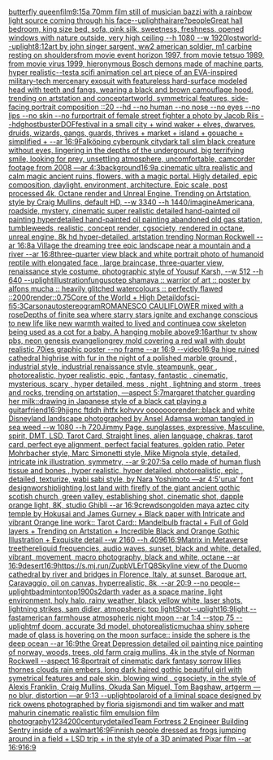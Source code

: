 [butterfly queen](https://www.ebank.nz/aiartgenerator?category=butterfly%2520queen)[film](https://www.ebank.nz/aiartgenerator?category=film)[9:15](https://www.ebank.nz/aiartgenerator?category=9%3A15)[a 70mm film still of musician bazzi with a rainbow light source coming through his face](https://www.ebank.nz/aiartgenerator?category=a%252070mm%2520film%2520still%2520of%2520musician%2520bazzi%2520with%2520a%2520rainbow%2520light%2520source%2520coming%2520through%2520his%2520face)[--uplight](https://www.ebank.nz/aiartgenerator?category=--uplight)[hair](https://www.ebank.nz/aiartgenerator?category=hair)[are?](https://www.ebank.nz/aiartgenerator?category=are%3F)[people](https://www.ebank.nz/aiartgenerator?category=people)[Great hall bedroom, king size bed, sofa, pink silk, sweetness, freshness, opened windows with nature outside, very high ceiling --h 1080 --w 1920](https://www.ebank.nz/aiartgenerator?category=Great%2520hall%2520bedroom%2C%2520king%2520size%2520bed%2C%2520sofa%2C%2520pink%2520silk%2C%2520sweetness%2C%2520freshness%2C%2520opened%2520windows%2520with%2520nature%2520outside%2C%2520very%2520high%2520ceiling%2520--h%25201080%2520--w%25201920)[lostworld](https://www.ebank.nz/aiartgenerator?category=lostworld)[--uplight](https://www.ebank.nz/aiartgenerator?category=--uplight)[8:12](https://www.ebank.nz/aiartgenerator?category=8%3A12)[art by john singer sargent, ww2 american soldier, m1 carbine resting on shoulders](https://www.ebank.nz/aiartgenerator?category=art%2520by%2520john%2520singer%2520sargent%2C%2520ww2%2520american%2520soldier%2C%2520m1%2520carbine%2520resting%2520on%2520shoulders)[from movie event horizon 1997, from movie tetsuo 1989, from movie virus 1999, hieronymous Bosch demons made of machine parts, hyper realistic](https://www.ebank.nz/aiartgenerator?category=from%2520movie%2520event%2520horizon%25201997%2C%2520from%2520movie%2520tetsuo%25201989%2C%2520from%2520movie%2520virus%25201999%2C%2520hieronymous%2520Bosch%2520demons%2520made%2520of%2520machine%2520parts%2C%2520hyper%2520realistic)[--test](https://www.ebank.nz/aiartgenerator?category=--test)[a scifi animation cel art piece of an EVA-inspired military-tech mercenary exosuit with featureless hard-surface modeled head with teeth and fangs, wearing a black and brown camouflage hood. trending on artstation and conceptartworld. symmetrical features, side-facing portrait composition ::20 --hd --no human --no nose --no eyes --no lips --no skin --no fur](https://www.ebank.nz/aiartgenerator?category=a%2520scifi%2520animation%2520cel%2520art%2520piece%2520of%2520an%2520EVA-inspired%2520military-tech%2520mercenary%2520exosuit%2520with%2520featureless%2520hard-surface%2520modeled%2520head%2520with%2520teeth%2520and%2520fangs%2C%2520wearing%2520a%2520black%2520and%2520brown%2520camouflage%2520hood.%2520trending%2520on%2520artstation%2520and%2520conceptartworld.%2520symmetrical%2520features%2C%2520side-facing%2520portrait%2520composition%2520%3A%3A20%2520--hd%2520--no%2520human%2520--no%2520nose%2520--no%2520eyes%2520--no%2520lips%2520--no%2520skin%2520--no%2520fur)[portrait of female street fighter a photo by Jacob Riis --hd](https://www.ebank.nz/aiartgenerator?category=portrait%2520of%2520female%2520street%2520fighter%2520a%2520photo%2520by%2520Jacob%2520Riis%2520--hd)[ghostbuster](https://www.ebank.nz/aiartgenerator?category=ghostbuster)[DOF](https://www.ebank.nz/aiartgenerator?category=DOF)[festival in a small city + wind waker + elves, dwarves, druids, wizards, gangs, guards, thrives + market + island + gouache + simplified +  --ar 16:9](https://www.ebank.nz/aiartgenerator?category=festival%2520in%2520a%2520small%2520city%2520%2B%2520wind%2520waker%2520%2B%2520elves%2C%2520dwarves%2C%2520druids%2C%2520wizards%2C%2520gangs%2C%2520guards%2C%2520thrives%2520%2B%2520market%2520%2B%2520island%2520%2B%2520gouache%2520%2B%2520simplified%2520%2B%2520%2520--ar%252016%3A9)[Falköping cyberpunk city](https://www.ebank.nz/aiartgenerator?category=Falk%C3%B6ping%2520cyberpunk%2520city)[dark tall slim black creature without eyes, lingering in the depths of the underground, big terrifying smile, looking for prey, unsettling atmosphere, uncomfortable, camcorder footage from 2008 —ar 4:3](https://www.ebank.nz/aiartgenerator?category=dark%2520tall%2520slim%2520black%2520creature%2520without%2520eyes%2C%2520lingering%2520in%2520the%2520depths%2520of%2520the%2520underground%2C%2520big%2520terrifying%2520smile%2C%2520looking%2520for%2520prey%2C%2520unsettling%2520atmosphere%2C%2520uncomfortable%2C%2520camcorder%2520footage%2520from%25202008%2520%E2%80%94ar%25204%3A3)[background](https://www.ebank.nz/aiartgenerator?category=background)[16:9](https://www.ebank.nz/aiartgenerator?category=16%3A9)[a cinematic ultra realistic and calm magic ancient ruins, flowers, with a magic portal. Higly detailed, epic composition, daylight. environment, architecture. Epic scale, post processed 4k, Octane render and Unreal Engine. Trending on Artstation, style by Craig Mullins, default HD, --w 3340 --h 1440](https://www.ebank.nz/aiartgenerator?category=a%2520cinematic%2520ultra%2520realistic%2520and%2520calm%2520magic%2520ancient%2520ruins%2C%2520flowers%2C%2520with%2520a%2520magic%2520portal.%2520Higly%2520detailed%2C%2520epic%2520composition%2C%2520daylight.%2520environment%2C%2520architecture.%2520Epic%2520scale%2C%2520post%2520processed%25204k%2C%2520Octane%2520render%2520and%2520Unreal%2520Engine.%2520Trending%2520on%2520Artstation%2C%2520style%2520by%2520Craig%2520Mullins%2C%2520default%2520HD%2C%2520--w%25203340%2520--h%25201440)[/imagine](https://www.ebank.nz/aiartgenerator?category=/imagine)[Americana, roadside, mystery, cinematic super realistic detailed hand-painted oil painting  hyperdetailed hand-painted oil painting  abandoned old gas station, tumbleweeds,  realistic,  concept render, cgsociety, rendered in octane, unreal engine, 8k hd hyper-detailed, artstation trending Norman Rockwell --ar 16:8](https://www.ebank.nz/aiartgenerator?category=Americana%2C%2520roadside%2C%2520mystery%2C%2520cinematic%2520super%2520realistic%2520detailed%2520hand-painted%2520oil%2520painting%2520%2520hyperdetailed%2520hand-painted%2520oil%2520painting%2520%2520abandoned%2520old%2520gas%2520station%2C%2520tumbleweeds%2C%2520%2520realistic%2C%2520%2520concept%2520render%2C%2520cgsociety%2C%2520rendered%2520in%2520octane%2C%2520unreal%2520engine%2C%25208k%2520hd%2520hyper-detailed%2C%2520artstation%2520trending%2520Norman%2520Rockwell%2520--ar%252016%3A8)[a Village the dreaming tree epic landscape near a mountain and a river --ar 16:8](https://www.ebank.nz/aiartgenerator?category=a%2520Village%2520the%2520dreaming%2520tree%2520epic%2520landscape%2520near%2520a%2520mountain%2520and%2520a%2520river%2520--ar%252016%3A8)[three-quarter view black and white portrait photo of humanoid reptile with elongated face , large braincase, three-quarter view, renaissance style costume, photographic style of Yousuf Karsh, --w 512 --h 640 --uplight](https://www.ebank.nz/aiartgenerator?category=three-quarter%2520view%2520black%2520and%2520white%2520portrait%2520photo%2520of%2520humanoid%2520reptile%2520with%2520elongated%2520face%2520%2C%2520large%2520braincase%2C%2520three-quarter%2520view%2C%2520renaissance%2520style%2520costume%2C%2520photographic%2520style%2520of%2520Yousuf%2520Karsh%2C%2520--w%2520512%2520--h%2520640%2520--uplight)[illustration](https://www.ebank.nz/aiartgenerator?category=illustration)[fungus](https://www.ebank.nz/aiartgenerator?category=fungus)[otep shamaya :: warrior of art :: poster by alfons mucha :: heavily glitched watercolours :: perfectly flawed ::](https://www.ebank.nz/aiartgenerator?category=otep%2520shamaya%2520%3A%3A%2520warrior%2520of%2520art%2520%3A%3A%2520poster%2520by%2520alfons%2520mucha%2520%3A%3A%2520heavily%2520glitched%2520watercolours%2520%3A%3A%2520perfectly%2520flawed%2520%3A%3A)[2000](https://www.ebank.nz/aiartgenerator?category=2000)[render](https://www.ebank.nz/aiartgenerator?category=render)[::0.75](https://www.ebank.nz/aiartgenerator?category=%3A%3A0.75)[Core of the World + High Detail](https://www.ebank.nz/aiartgenerator?category=Core%2520of%2520the%2520World%2520%2B%2520High%2520Detail)[dof](https://www.ebank.nz/aiartgenerator?category=dof)[sci-fi](https://www.ebank.nz/aiartgenerator?category=sci-fi)[5:3](https://www.ebank.nz/aiartgenerator?category=5%3A3)[Carson](https://www.ebank.nz/aiartgenerator?category=Carson)[autostereogram](https://www.ebank.nz/aiartgenerator?category=autostereogram)[ROMANESCO CAULIFLOWER mixed with a rose](https://www.ebank.nz/aiartgenerator?category=ROMANESCO%2520CAULIFLOWER%2520mixed%2520with%2520a%2520rose)[Depths of finite sea where starry stars ignite and exchange conscious to new life like new warmth waited to lived and continue](https://www.ebank.nz/aiartgenerator?category=Depths%2520of%2520finite%2520sea%2520where%2520starry%2520stars%2520ignite%2520and%2520exchange%2520conscious%2520to%2520new%2520life%2520like%2520new%2520warmth%2520waited%2520to%2520lived%2520and%2520continue)[a cow skeleton being used as a cot for a baby. A hanging mobile above](https://www.ebank.nz/aiartgenerator?category=a%2520cow%2520skeleton%2520being%2520used%2520as%2520a%2520cot%2520for%2520a%2520baby.%2520A%2520hanging%2520mobile%2520above)[9:16](https://www.ebank.nz/aiartgenerator?category=9%3A16)[arthur tv show pbs, neon genesis evangelion](https://www.ebank.nz/aiartgenerator?category=arthur%2520tv%2520show%2520pbs%2C%2520neon%2520genesis%2520evangelion)[grey mold covering a red wall with doubt realistic 70ies  graphic poster --no frame --ar 16:9 --video](https://www.ebank.nz/aiartgenerator?category=grey%2520mold%2520covering%2520a%2520red%2520wall%2520with%2520doubt%2520realistic%252070ies%2520%2520graphic%2520poster%2520--no%2520frame%2520--ar%252016%3A9%2520--video)[16:9](https://www.ebank.nz/aiartgenerator?category=16%3A9)[a hige ruined cathedral  highrise with fur in the night of a polished marble ground , industrial style, industrial renaissance style, steampunk, gear , photorealistic, hyper realistic, epic , fantasy, fantastic , cinematic, mysterious, scary , hyper detailed, mess , night , lightning and storm , trees and rocks, trending on artstation, —aspect 5:7](https://www.ebank.nz/aiartgenerator?category=a%2520hige%2520ruined%2520cathedral%2520%2520highrise%2520with%2520fur%2520in%2520the%2520night%2520of%2520a%2520polished%2520marble%2520ground%2520%2C%2520industrial%2520style%2C%2520industrial%2520renaissance%2520style%2C%2520steampunk%2C%2520gear%2520%2C%2520photorealistic%2C%2520hyper%2520realistic%2C%2520epic%2520%2C%2520fantasy%2C%2520fantastic%2520%2C%2520cinematic%2C%2520mysterious%2C%2520scary%2520%2C%2520hyper%2520detailed%2C%2520mess%2520%2C%2520night%2520%2C%2520lightning%2520and%2520storm%2520%2C%2520trees%2520and%2520rocks%2C%2520trending%2520on%2520artstation%2C%2520%E2%80%94aspect%25205%3A7)[margaret thatcher guarding her milk](https://www.ebank.nz/aiartgenerator?category=margaret%2520thatcher%2520guarding%2520her%2520milk)[::](https://www.ebank.nz/aiartgenerator?category=%3A%3A)[drawing in Japanese style of a black cat playing a guitar](https://www.ebank.nz/aiartgenerator?category=drawing%2520in%2520Japanese%2520style%2520of%2520a%2520black%2520cat%2520playing%2520a%2520guitar)[friend](https://www.ebank.nz/aiartgenerator?category=friend)[16:9](https://www.ebank.nz/aiartgenerator?category=16%3A9)[hjignc ftddh ihtfx kohvvv ooooooo](https://www.ebank.nz/aiartgenerator?category=hjignc%2520ftddh%2520ihtfx%2520kohvvv%2520ooooooo)[render::](https://www.ebank.nz/aiartgenerator?category=render%3A%3A)[black and white Disneyland landscape photographed by Ansel Adams](https://www.ebank.nz/aiartgenerator?category=black%2520and%2520white%2520Disneyland%2520landscape%2520photographed%2520by%2520Ansel%2520Adams)[a woman tangled in sea weed --w 1080 --h 720](https://www.ebank.nz/aiartgenerator?category=a%2520woman%2520tangled%2520in%2520sea%2520weed%2520--w%25201080%2520--h%2520720)[Jimmy Page, sunglasses, expressive, Masculine, spirit, DMT, LSD, Tarot Card, Straight lines, alien language, chakras, tarot card, perfect eye alignment, perfect facial features, golden ratio, Peter Mohrbacher style, Marc Simonetti style, Mike Mignola style, detailed, intricate ink illustration, symmetry, --ar 9:20](https://www.ebank.nz/aiartgenerator?category=Jimmy%2520Page%2C%2520sunglasses%2C%2520expressive%2C%2520Masculine%2C%2520spirit%2C%2520DMT%2C%2520LSD%2C%2520Tarot%2520Card%2C%2520Straight%2520lines%2C%2520alien%2520language%2C%2520chakras%2C%2520tarot%2520card%2C%2520perfect%2520eye%2520alignment%2C%2520perfect%2520facial%2520features%2C%2520golden%2520ratio%2C%2520Peter%2520Mohrbacher%2520style%2C%2520Marc%2520Simonetti%2520style%2C%2520Mike%2520Mignola%2520style%2C%2520detailed%2C%2520intricate%2520ink%2520illustration%2C%2520symmetry%2C%2520--ar%25209%3A20)[7:5](https://www.ebank.nz/aiartgenerator?category=7%3A5)[a cello made of human flush tissue and bones , hyper realistic, hyper detailed, photorealistic, epic , detailed, texturize, wabi sabi style, by  Nara Yoshimoto —ar 4:5](https://www.ebank.nz/aiartgenerator?category=a%2520cello%2520made%2520of%2520human%2520flush%2520tissue%2520and%2520bones%2520%2C%2520hyper%2520realistic%2C%2520hyper%2520detailed%2C%2520photorealistic%2C%2520epic%2520%2C%2520detailed%2C%2520texturize%2C%2520wabi%2520sabi%2520style%2C%2520by%2520%2520Nara%2520Yoshimoto%2520%E2%80%94ar%25204%3A5)['urua' font design](https://www.ebank.nz/aiartgenerator?category=%27urua%27%2520font%2520design)[worship](https://www.ebank.nz/aiartgenerator?category=worship)[lighting,](https://www.ebank.nz/aiartgenerator?category=lighting%2C)[lost land with firefly of the giant ancient gothic scotish church, green valley, establishing shot, cinematic shot, dapple  orange light, 8K, studio Ghibli --ar 16:9](https://www.ebank.nz/aiartgenerator?category=lost%2520land%2520with%2520firefly%2520of%2520the%2520giant%2520ancient%2520gothic%2520scotish%2520church%2C%2520green%2520valley%2C%2520establishing%2520shot%2C%2520cinematic%2520shot%2C%2520dapple%2520%2520orange%2520light%2C%25208K%2C%2520studio%2520Ghibli%2520--ar%252016%3A9)[crewdson](https://www.ebank.nz/aiartgenerator?category=crewdson)[golden maya aztec city temple by Hokusai and James Gurney + Black paper with Intricate and vibrant Orange line work:: Tarot Card:: Mandelbulb fractal + Full of Gold layers + Trending on Artstation + Incredible Black and Orange Gothic Illustration + Exquisite detail  --w 2160  --h 4096](https://www.ebank.nz/aiartgenerator?category=golden%2520maya%2520aztec%2520city%2520temple%2520by%2520Hokusai%2520and%2520James%2520Gurney%2520%2B%2520Black%2520paper%2520with%2520Intricate%2520and%2520vibrant%2520Orange%2520line%2520work%3A%3A%2520Tarot%2520Card%3A%3A%2520Mandelbulb%2520fractal%2520%2B%2520Full%2520of%2520Gold%2520layers%2520%2B%2520Trending%2520on%2520Artstation%2520%2B%2520Incredible%2520Black%2520and%2520Orange%2520Gothic%2520Illustration%2520%2B%2520Exquisite%2520detail%2520%2520--w%25202160%2520%2520--h%25204096)[16:9](https://www.ebank.nz/aiartgenerator?category=16%3A9)[Matrix in Metaverse tree](https://www.ebank.nz/aiartgenerator?category=Matrix%2520in%2520Metaverse%2520tree)[there](https://www.ebank.nz/aiartgenerator?category=there)[liquid frequencies, audio waves, sunset, black and white, detailed, vibrant, movement, macro photography, black and white, octane --ar 16:9](https://www.ebank.nz/aiartgenerator?category=liquid%2520frequencies%2C%2520audio%2520waves%2C%2520sunset%2C%2520black%2520and%2520white%2C%2520detailed%2C%2520vibrant%2C%2520movement%2C%2520macro%2520photography%2C%2520black%2520and%2520white%2C%2520octane%2520--ar%252016%3A9)[desert](https://www.ebank.nz/aiartgenerator?category=desert)[16:9](https://www.ebank.nz/aiartgenerator?category=16%3A9)[<https://s.mj.run/ZupbVLErTQ8>](https://www.ebank.nz/aiartgenerator?category=%3Chttps%3A//s.mj.run/ZupbVLErTQ8%3E)[Skyline view of the Duomo cathedral by river and bridges in Florence, Italy, at sunset, Baroque art, Caravaggio, oil on canvas, hyperrealistic, 8k, --ar 20:9 --no people](https://www.ebank.nz/aiartgenerator?category=Skyline%2520view%2520of%2520the%2520Duomo%2520cathedral%2520by%2520river%2520and%2520bridges%2520in%2520Florence%2C%2520Italy%2C%2520at%2520sunset%2C%2520Baroque%2520art%2C%2520Caravaggio%2C%2520oil%2520on%2520canvas%2C%2520hyperrealistic%2C%25208k%2C%2520--ar%252020%3A9%2520--no%2520people)[--uplight](https://www.ebank.nz/aiartgenerator?category=--uplight)[badminton](https://www.ebank.nz/aiartgenerator?category=badminton)[top](https://www.ebank.nz/aiartgenerator?category=top)[1900s](https://www.ebank.nz/aiartgenerator?category=1900s)[2](https://www.ebank.nz/aiartgenerator?category=2)[darth vader as a space marine, light environment, holy halo, rainy weather, black yellow white, laser shots, lightning strikes, sam didier, atmopsheric top light](https://www.ebank.nz/aiartgenerator?category=darth%2520vader%2520as%2520a%2520space%2520marine%2C%2520light%2520environment%2C%2520holy%2520halo%2C%2520rainy%2520weather%2C%2520black%2520yellow%2520white%2C%2520laser%2520shots%2C%2520lightning%2520strikes%2C%2520sam%2520didier%2C%2520atmopsheric%2520top%2520light)[Shot](https://www.ebank.nz/aiartgenerator?category=Shot)[--uplight](https://www.ebank.nz/aiartgenerator?category=--uplight)[16:9](https://www.ebank.nz/aiartgenerator?category=16%3A9)[light,](https://www.ebank.nz/aiartgenerator?category=light%2C)[--fast](https://www.ebank.nz/aiartgenerator?category=--fast)[american farmhouse atmospheric night moon --ar 1:4 --stop 75 --uplight](https://www.ebank.nz/aiartgenerator?category=american%2520farmhouse%2520atmospheric%2520night%2520moon%2520--ar%25201%3A4%2520--stop%252075%2520--uplight)[mf doom, accurate 3d model, photorealistic](https://www.ebank.nz/aiartgenerator?category=mf%2520doom%2C%2520accurate%25203d%2520model%2C%2520photorealistic)[mucha](https://www.ebank.nz/aiartgenerator?category=mucha)[a shiny  sphere made of glass is hovering on the moon surface:: inside the sphere is the deep ocean --ar 16:9](https://www.ebank.nz/aiartgenerator?category=a%2520shiny%2520%2520sphere%2520made%2520of%2520glass%2520is%2520hovering%2520on%2520the%2520moon%2520surface%3A%3A%2520inside%2520the%2520sphere%2520is%2520the%2520deep%2520ocean%2520--ar%252016%3A9)[the Great Depression detailed oil painting nice painting of norway, woods, trees, old farm craig mullins, 4k in the style of Norman Rockwell --aspect 16:8](https://www.ebank.nz/aiartgenerator?category=the%2520Great%2520Depression%2520detailed%2520oil%2520painting%2520nice%2520painting%2520of%2520norway%2C%2520woods%2C%2520trees%2C%2520old%2520farm%2520craig%2520mullins%2C%25204k%2520in%2520the%2520style%2520of%2520Norman%2520Rockwell%2520--aspect%252016%3A8)[portrait of cinematic dark fantasy sorrow lillies thornes clouds rain embers, long dark haired gothic beautiful girl with symetrical features and pale skin, blowing wind , cgsociety, in the style of Alexis Franklin, Craig Mullins, Okuda San Miguel, Tom Bagshaw, artgerm —no blur, distortion —ar 9:13 --uplight](https://www.ebank.nz/aiartgenerator?category=portrait%2520of%2520cinematic%2520dark%2520fantasy%2520sorrow%2520lillies%2520thornes%2520clouds%2520rain%2520embers%2C%2520long%2520dark%2520haired%2520gothic%2520beautiful%2520girl%2520with%2520symetrical%2520features%2520and%2520pale%2520skin%2C%2520blowing%2520wind%2520%2C%2520cgsociety%2C%2520in%2520the%2520style%2520of%2520Alexis%2520Franklin%2C%2520Craig%2520Mullins%2C%2520Okuda%2520San%2520Miguel%2C%2520Tom%2520Bagshaw%2C%2520artgerm%2520%E2%80%94no%2520blur%2C%2520distortion%2520%E2%80%94ar%25209%3A13%2520--uplight)[polaroid of a liminal space designed by rick owens photographed by floria sigismondi and tim walker  and matt mahurin cinematic realistic film emulsion film photography](https://www.ebank.nz/aiartgenerator?category=polaroid%2520of%2520a%2520liminal%2520space%2520designed%2520by%2520rick%2520owens%2520photographed%2520by%2520floria%2520sigismondi%2520and%2520tim%2520walker%2520%2520and%2520matt%2520mahurin%2520cinematic%2520realistic%2520film%2520emulsion%2520film%2520photography)[1234200](https://www.ebank.nz/aiartgenerator?category=1234200)[century](https://www.ebank.nz/aiartgenerator?category=century)[detailed](https://www.ebank.nz/aiartgenerator?category=detailed)[Team Fortress 2 Engineer Building Sentry inside of a walmart](https://www.ebank.nz/aiartgenerator?category=Team%2520Fortress%25202%2520Engineer%2520Building%2520Sentry%2520inside%2520of%2520a%2520walmart)[16:9](https://www.ebank.nz/aiartgenerator?category=16%3A9)[Finnish people dressed as frogs jumping around in a field + LSD trip + in the style of a 3D animated Pixar film --ar 16:9](https://www.ebank.nz/aiartgenerator?category=Finnish%2520people%2520dressed%2520as%2520frogs%2520jumping%2520around%2520in%2520a%2520field%2520%2B%2520LSD%2520trip%2520%2B%2520in%2520the%2520style%2520of%2520a%25203D%2520animated%2520Pixar%2520film%2520--ar%252016%3A9)[16:9](https://www.ebank.nz/aiartgenerator?category=16%3A9)